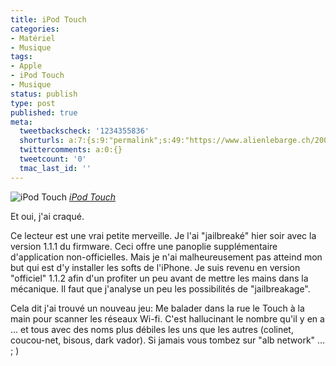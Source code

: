 ```yaml
---
title: iPod Touch
categories:
- Matériel
- Musique
tags:
- Apple
- iPod Touch
- Musique
status: publish
type: post
published: true
meta:
  tweetbackscheck: '1234355836'
  shorturls: a:7:{s:9:"permalink";s:49:"https://www.alienlebarge.ch/2007/11/15/ipod-touch/";s:7:"tinyurl";s:25:"https://tinyurl.com/byv6yz";s:4:"isgd";s:17:"https://is.gd/ildy";s:5:"bitly";s:18:"https://bit.ly/qE0j";s:5:"snipr";s:22:"https://snipr.com/ba68t";s:5:"snurl";s:22:"https://snurl.com/ba68t";s:7:"snipurl";s:24:"https://snipurl.com/ba68t";}
  twittercomments: a:0:{}
  tweetcount: '0'
  tmac_last_id: ''
---
```

 <img src="https://farm3.static.flickr.com/2107/2035533100_73ff9a5886.jpg" alt="iPod Touch" />
<em><a href="https://www.flickr.com/photos/alienlebarge/2035533100/" title="photo sharing">iPod Touch</a></em>

Et oui, j'ai craqué.

Ce lecteur est une vrai petite merveille. Je l'ai "jailbreaké" hier soir avec la version 1.1.1 du firmware. Ceci offre une panoplie supplémentaire d'application non-officielles. Mais je n'ai malheureusement pas atteind mon but qui est d'y installer les softs de l'iPhone. Je suis revenu en version "officiel" 1.1.2 afin d'un profiter un peu avant de mettre les mains dans la mécanique. Il faut que j'analyse un peu les possibilités de "jailbreakage".

Cela dit j'ai trouvé un nouveau jeu: Me balader dans la rue le Touch à la main pour scanner les réseaux Wi-fi. C'est hallucinant le nombre qu'il y en a ... et tous avec des noms plus débiles les uns que les autres (colinet, coucou-net, bisous, dark vador).
Si jamais vous tombez sur "alb network" ... ; )
